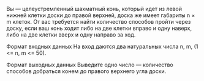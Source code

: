 Вы — целеустремленный шахматный конь, который идет из левой нижней клетки доски до правой верхней, доска же имеет габариты n × m клеток. От вас требуется найти количество способов пройти через доску, если ваш конь ходит либо на две клетки вправо и одну наверх, либо на две клетки вверх и одну направо за ход.

Формат входных данных
На вход даются два натуральных числа n, m, (1 <= n, m <= 50).

Формат выходных данных
Выведите одно число — количество способов добраться конем до правого верхнего угла доски.
